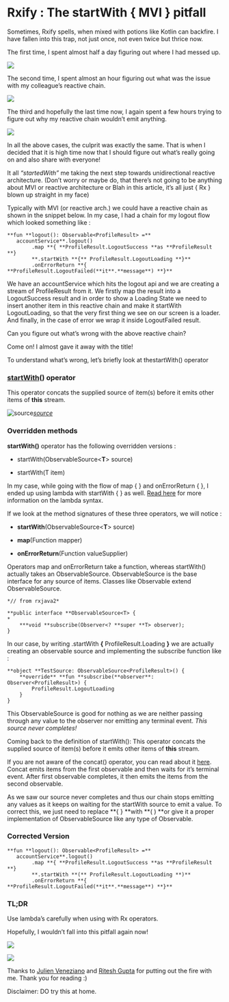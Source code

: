 
# Rxify : The startWith { MVI } pitfall

Sometimes, Rxify spells, when mixed with potions like Kotlin can backfire. I have fallen into this trap, not just once, not even twice but thrice now.

The first time, I spent almost half a day figuring out where I had messed up.

![](https://cdn-images-1.medium.com/max/2000/1*DqjD0HRPkKpceKLwP4S40g.gif)

The second time, I spent almost an hour figuring out what was the issue with my colleague’s reactive chain.

![](https://cdn-images-1.medium.com/max/2000/1*aJx4k3fZp-zwAOO0SlmT0A.gif)

The third and hopefully the last time now, I again spent a few hours trying to figure out why my reactive chain wouldn’t emit anything.

![](https://cdn-images-1.medium.com/max/2000/1*UMjUGCcrD3pmrhf_zOJksQ.gif)

In all the above cases, the culprit was exactly the same. That is when I decided that it is high time now that I should figure out what’s really going on and also share with everyone!

It all *“startedWith”* me taking the next step towards unidirectional reactive architecture. (Don’t worry or maybe do, that there’s not going to be anything about MVI or reactive architecture or Blah in this article, it’s all just { Rx } blown up straight in my face)

Typically with MVI (or reactive arch.) we could have a reactive chain as shown in the snippet below. In my case, I had a chain for my logout flow which looked something like :

    **fun **logout(): Observable<ProfileResult> =** 
       accountService**.logout()
            .map **{ **ProfileResult.LogoutSuccess **as **ProfileResult **}
            **.startWith **{** ProfileResult.LogoutLoading **}**
            .onErrorReturn **{ **ProfileResult.LogoutFailed(**it**.**message**) **}**

We have an accountService which hits the logout api and we are creating a stream of ProfileResult from it. We firstly map the result into a LogoutSuccess result and in order to show a Loading State we need to insert another item in this reactive chain and make it startWith LogoutLoading, so that the very first thing we see on our screen is a loader. And finally, in the case of error we wrap it inside LogoutFailed result.

Can you figure out what’s wrong with the above reactive chain?

Come on! I almost gave it away with the title!

To understand what’s wrong, let’s briefly look at thestartWith() operator

### [startWith](http://reactivex.io/documentation/operators/startwith.html)() operator

This operator concats the supplied source of item(s) before it emits other items of **this** stream.

![[source](http://reactivex.io/documentation/operators/startwith.html)](https://cdn-images-1.medium.com/max/2820/1*VlkiOLOuE2oojMJrfRRkNw.png)*[source](http://reactivex.io/documentation/operators/startwith.html)*

### Overridden methods

**startWith()** operator has the following overridden versions :

* startWith(ObservableSource<**T**> source)

* startWith(T item)

In my case, while going with the flow of map { } and onErrorReturn { }, I ended up using lambda with startWith { } as well. [Read here](https://stackoverflow.com/a/43113495/2854478) for more information on the lambda syntax.

If we look at the method signatures of these three operators, we will notice :

* **startWith**(ObservableSource<**T**> source)

* **map**(Function mapper)

* **onErrorReturn**(Function valueSupplier)

Operators map and onErrorReturn take a function, whereas startWith() actually takes an ObservableSource. ObservableSource is the base interface for any source of items. Classes like Observable extend ObservableSource.

    *// from rxjava2*

    **public interface **ObservableSource<T> {
    *
        ***void **subscribe(Observer<? **super **T> observer);
    }

In our case, by writing .startWith **{** ProfileResult.Loading **}** we are actually creating an observable source and implementing the subscribe function like :

    **object **TestSource: ObservableSource<ProfileResult>() {
        **override** **fun **subscribe(**observer**: Observer<ProfileResult>) {
            ProfileResult.LogoutLoading
        }
    }

This ObservableSource is good for nothing as we are neither passing through any value to the observer nor emitting any terminal event. *This source never completes!*

Coming back to the definition of startWith(): This operator concats the supplied source of item(s) before it emits other items of **this** stream.

If you are not aware of the concat() operator, you can read about it [here](http://reactivex.io/documentation/operators/concat.html). Concat emits items from the first observable and then waits for it’s terminal event. After first observable completes, it then emits the items from the second observable.

As we saw our source never completes and thus our chain stops emitting any values as it keeps on waiting for the startWith source to emit a value. To correct this, we just need to replace **{ } **with **( ) **or give it a proper implementation of ObservableSource like any type of Observable.

### Corrected Version

    **fun **logout(): Observable<ProfileResult> =** 
       accountService**.logout()
            .map **{ **ProfileResult.LogoutSuccess **as **ProfileResult **}
            **.startWith **(** ProfileResult.LogoutLoading **)**
            .onErrorReturn **{ **ProfileResult.LogoutFailed(**it**.**message**) **}**

### TL;DR

Use lambda’s carefully when using with Rx operators.

Hopefully, I wouldn’t fall into this pitfall again now!

![](https://cdn-images-1.medium.com/max/2000/1*CEY3ugOgZKImY3hUdjKuSw.gif)

![](https://cdn-images-1.medium.com/max/2000/1*WZYmmay7oYOy8NPqSmm-OA.gif)

Thanks to [Julien Veneziano](undefined) and [Ritesh Gupta](undefined) for putting out the fire with me. Thank you for reading :)

Disclaimer: DO try this at home.
